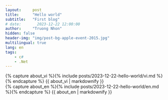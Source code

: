 ```yaml
---
layout:     post
title:      "Hello world"
subtitle:   "First blog"
# date:       2023-12-22 12:00:00
author:     "Truong Nhon"
hidden: false
header-img: "img/post-bg-apple-event-2015.jpg"
multilingual: true
lang: en
tags:
    - c#
    - .Net
---
```


<!-- VietNamese Version -->
<div class="vi post-container">
    {% capture about_vi %}{% include posts/2023-12-22-hello-world/vi.md %}{% endcapture %}
    {{ about_vi | markdownify }}
</div>

<!-- English Version -->
<div class="en post-container">
    {% capture about_en %}{% include posts/2023-12-22-hello-world/en.md %}{% endcapture %}
    {{ about_en | markdownify }}
</div>
